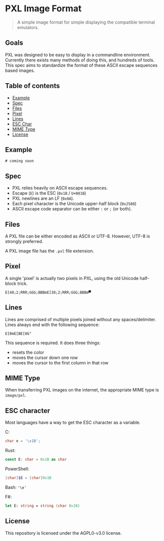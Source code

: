 # PXL Image Format

> A simple image format for simple displaying the compatible terminal emulators.

Goals
-----

PXL was designed to be easy to display in a commandline environment. 
Currently there exists many methods of doing this, and hundreds of
tools. This spec aims to standardize the format of these ASCII escape
sequences based images.


Table of contents
-----------------

- [Example](#user-content-example)
- [Spec](#user-content-spec)
- [Files](#user-content-files)
- [Pixel](#user-content-pixel)
- [Lines](#user-content-lines)
- [ESC Char](#user-content-esc-character)
- [MIME Type](#user-content-mime-type)
- [License](#user-content-license)

Example
-------

```
# coming soon
```

Spec
----

* PXL relies heavily on ASCII escape sequences.
* Escape (`E`) is the  ESC (`0x1B` / `U+001B`)
* PXL newlines are an LF (`0x0A`).
* Each pixel character is the Unicode upper-half block (`0x2580`)
* ASCII escape code separator can be either `:` or `;` (or both).

Files
-----

A PXL file can be either encoded as ASCII or UTF-8. However, UTF-8 
is strongly preferred.

A PXL image file has the `.pxl` file extension.


Pixel
-----

A single 'pixel' is actually two pixels in PXL, using the old 
Unicode half-block trick.

```
E[48;2;RRR;GGG;BBBmE[38;2;RRR;GGG;BBBm▀
```

Lines
-----

Lines are comprised of multiple pixels joined without any 
spaces/delimiter. Lines always end with the following sequence:
```
E[0mE[BE[0G"
```
This sequence is required. It does three things:
- resets the color
- moves the cursor down one row
- moves the cursor to the first column in that row

MIME Type
---------

When transferring PXL images on the internet, the appropriate MIME type is
`image/pxl`.


ESC character
-------------

Most languages have a way to get the ESC character as a variable.

C:
```c
char e = '\x1B';
```

Rust:
```rust
const E: char = 0x1B as char
```

PowerShell:
```powershell
[char]$E = [char]0x1B
```

Bash: `'\e'`

F#:
```fsharp
let E: string = string (char 0x1B)
```

License
-------

This repository is licensed under the AGPL0-v3.0 license.
